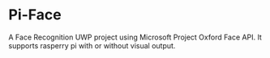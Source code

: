 # Pi-Face
A Face Recognition UWP project using Microsoft Project Oxford Face API. It supports rasperry pi with or without visual output.
